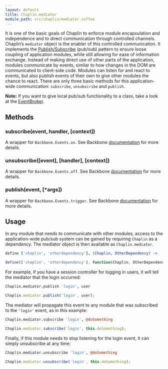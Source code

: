 ```yaml
---
layout: default
title: Chaplin.mediator
module_path: src/chaplin/mediator.coffee
---
```


It is one of the basic goals of Chaplin to enforce module encapsulation and independence and to direct communication through controlled channels. Chaplin’s `mediator` object is the enabler of this controlled communication. It implements the [Publish/Subscribe](http://en.wikipedia.org/wiki/Publish/subscribe) (pub/sub) pattern to ensure loose coupling of application modules, while still allowing for ease of information exchange. Instead of making direct use of other parts of the application, modules communicate by events, similar to how changes in the DOM are communicated to client-side code. Modules can listen for and react to events, but also publish events of their own to give other modules the chance to react. There are only three basic methods for this application-wide communication: `subscribe`, `unsubscribe` and `publish`.

**Note:** If you want to give local pub/sub functionality to a class, take a look at the [EventBroker](./chaplin.event_broker.html).


<h2 id="methods">Methods</h2>

<h3 class="module-member" id="subscribe">subscribe(event, handler, [context])</h3>

A wrapper for `Backbone.Events.on`. See Backbone [documentation](http://backbonejs.org/#Events-on) for more details.

<h3 class="module-member" id="unsubscribe">unsubscribe([event], [handler], [context])</h3>

A wrapper for `Backbone.Events.off`. See Backbone [documentation](http://backbonejs.org/#Events-off) for more details.

<h3 class="module-member" id="publish">publish(event, [*args])</h3>

A wrapper for `Backbone.Events.trigger`. See Backbone [documentation](http://backbonejs.org/#Events-trigger) for more details.

## Usage

In any module that needs to communicate with other modules, access to the application-wide pub/sub system can be gained by requiring `Chaplin` as a dependency. The mediator object is then available as `Chaplin.mediator`.

```coffeescript
define ['chaplin', 'otherdependency'], (Chaplin, OtherDependency) ->
```

```javascript
define(['chaplin', 'otherdependency'], function(Chaplin, OtherDependency) {})
```

For example, if you have a session controller for logging in users, it will tell the mediator that the login occurred:

```coffeescript
Chaplin.mediator.publish 'login', user
```

```javascript
Chaplin.mediator.publish('login', user);
```

The mediator will propagate this event to any module that was subscribed to the `'login'` event, as in this example:

```coffeescript
Chaplin.mediator.subscribe 'login', @doSomething
```

```javascript
Chaplin.mediator.subscribe('login', this.doSomething);
```

Finally, if this module needs to stop listening for the login event, it can simply unsubscribe at any time:

```coffeescript
Chaplin.mediator.unsubscribe 'login', @doSomething
```

```javascript
Chaplin.mediator.unsubscribe('login', this.doSomething);
```
